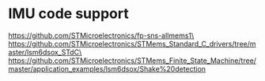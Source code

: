 # IMU code support

https://github.com/STMicroelectronics/fp-sns-allmems1\
https://github.com/STMicroelectronics/STMems_Standard_C_drivers/tree/master/lsm6dsox_STdC\
https://github.com/STMicroelectronics/STMems_Finite_State_Machine/tree/master/application_examples/lsm6dsox/Shake%20detection
